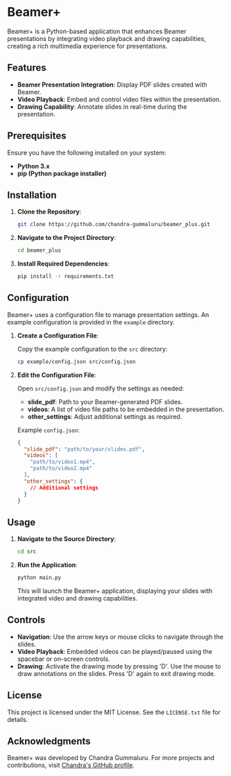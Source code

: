 # Beamer+

Beamer+ is a Python-based application that enhances Beamer presentations by integrating video playback and drawing capabilities, creating a rich multimedia experience for presentations.

## Features

- **Beamer Presentation Integration**: Display PDF slides created with Beamer.
- **Video Playback**: Embed and control video files within the presentation.
- **Drawing Capability**: Annotate slides in real-time during the presentation.

## Prerequisites

Ensure you have the following installed on your system:

- **Python 3.x**
- **pip (Python package installer)**

## Installation

1. **Clone the Repository**:

   ```bash
   git clone https://github.com/chandra-gummaluru/beamer_plus.git
   ```

2. **Navigate to the Project Directory**:

   ```bash
   cd beamer_plus
   ```

3. **Install Required Dependencies**:

   ```bash
   pip install -r requirements.txt
   ```

## Configuration

Beamer+ uses a configuration file to manage presentation settings. An example configuration is provided in the `example` directory.

1. **Create a Configuration File**:

   Copy the example configuration to the `src` directory:

   ```bash
   cp example/config.json src/config.json
   ```

2. **Edit the Configuration File**:

   Open `src/config.json` and modify the settings as needed:

   - **slide_pdf**: Path to your Beamer-generated PDF slides.
   - **videos**: A list of video file paths to be embedded in the presentation.
   - **other_settings**: Adjust additional settings as required.

   Example `config.json`:

   ```json
   {
     "slide_pdf": "path/to/your/slides.pdf",
     "videos": [
       "path/to/video1.mp4",
       "path/to/video2.mp4"
     ],
     "other_settings": {
       // Additional settings
     }
   }
   ```

## Usage

1. **Navigate to the Source Directory**:

   ```bash
   cd src
   ```

2. **Run the Application**:

   ```bash
   python main.py
   ```

   This will launch the Beamer+ application, displaying your slides with integrated video and drawing capabilities.

## Controls

- **Navigation**: Use the arrow keys or mouse clicks to navigate through the slides.
- **Video Playback**: Embedded videos can be played/paused using the spacebar or on-screen controls.
- **Drawing**: Activate the drawing mode by pressing 'D'. Use the mouse to draw annotations on the slides. Press 'D' again to exit drawing mode.

## License

This project is licensed under the MIT License. See the `LICENSE.txt` file for details.

## Acknowledgments

Beamer+ was developed by Chandra Gummaluru. For more projects and contributions, visit [Chandra's GitHub profile](https://github.com/chandra-gummaluru).
